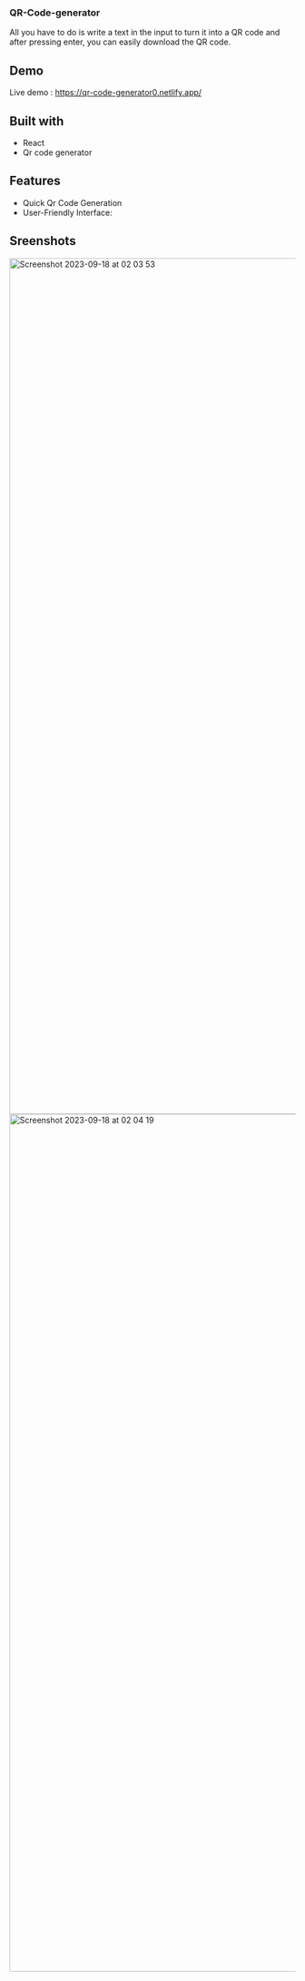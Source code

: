 ### QR-Code-generator
All you have to do is write a text in the input to turn it into a QR code and after pressing enter, you can easily download the QR code.

## Demo
Live demo : https://qr-code-generator0.netlify.app/

## Built with
- React
- Qr code generator

## Features
- Quick Qr Code Generation
- User-Friendly Interface:

## Sreenshots
<img width="1509" alt="Screenshot 2023-09-18 at 02 03 53" src="https://github.com/AzarAhmadov/QR-Code-generator/assets/82292818/79b57205-77cb-43db-bd77-ad5b85f0326c">
<img width="1512" alt="Screenshot 2023-09-18 at 02 04 19" src="https://github.com/AzarAhmadov/QR-Code-generator/assets/82292818/448b8499-8c01-4d24-922a-49eb75a5f3a7">
